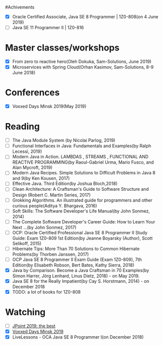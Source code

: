 #Achivements
- [X] Oracle Certified Associate, Java SE 8 Programmer | 1Z0-808(on 4 June 2019)
- [ ] Java SE 11 Programmer II | 1Z0-816

# Master classes/workshops
- [X] From zero to reactive hero(Oleh Dokuka, Sam-Solutions, June 2019)
- [X] Microservices with Spring Cloud(Orhan Kasimov, Sam-Solutions, 8-9 June 2018)

# Conferences
- [X] Voxxed Days Minsk 2019(May 2019)

# Reading
- [ ] The Java Module System (by Nicolai Parlog, 2019)
- [ ] Functional Interfaces in Java: Fundamentals and Examples(by Ralph Lecessi, 2019)
- [ ] Modern Java in Action. LAMBDAS , STREAMS , FUNCTIONAL AND REACTIVE PROGRAMMING(by Raoul-Gabriel Urma, Mario Fusco, and Alan Mycroft, 2019)
- [ ] Modern Java Recipes. Simple Solutions to Difficult Problems in Java 8 and 9(by Ken Kousen, 2017)
- [ ] Effective Java. Third Edition(by Joshua Bloch,2018)
- [ ] Clean Architecture: A Craftsman's Guide to Software Structure and Design (Robert C. Martin Series, 2017) 
- [ ] Grokking Algorithms. An illustrated guide for programmers and other curious people(Aditya Y. Bhargava, 2016)
- [ ] Soft Skills: The Software Developer's Life Manual(by John Sonmez, 2014)
- [ ] The Complete Software Developer's Career Guide: How to Learn Your Next ...(by John Sonmez, 2017)
- [ ] OCP: Oracle Certified Professional Java SE 8 Programmer II Study Guide: Exam 1Z0-809 1st Edition(by Jeanne Boyarsky  (Author), Scott Selikoff, 2015)
- [ ] Hibernate Tips: More Than 70 Solutions to Common Hibernate Problems(by Thorben Janssen, 2017)
- [ ] OCP Java SE 8 Programmer II Exam Guide (Exam 1Z0-809), 7th Edition(by Elisabeth Robson, Bert Bates, Kathy Sierra, 2018)
- [X] Java by Comparison. Become a Java Craftsman in 70 Examples(by Simon Harrer, Jörg Lenhard, Linus Dietz, 2018) - on May 2019.
- [X] Java SE 8 for the Really Impatient(by Cay S. Horstmann, 2014) - on December 2018
- [X] TODO: a lot of books for 1Z0-808

# Watching
- [ ] [JPoint 2019: the best](https://www.youtube.com/playlist?list=PLVe-2wcL84b_fBL9xJTxkEBtvCKfRGEV1&disable_polymer=true)
- [X] [Voxxed Days Minsk 2019](https://www.youtube.com/playlist?list=PLRsbF2sD7JVq3tPa0jQjCtI1_xeLiPu-Z)
- [X] LiveLessons - OCA Java SE 8 Programmer I(on December 2018)
